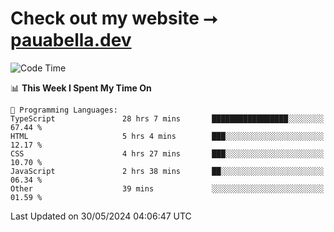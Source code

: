 # Check out my website ⭢ [pauabella.dev](https://pauabella.dev)

<!--START_SECTION:waka-->
![Code Time](http://img.shields.io/badge/Code%20Time-3%2C403%20hrs%2013%20mins-blue)

📊 **This Week I Spent My Time On** 

```text
💬 Programming Languages: 
TypeScript               28 hrs 7 mins       █████████████████░░░░░░░░   67.44 % 
HTML                     5 hrs 4 mins        ███░░░░░░░░░░░░░░░░░░░░░░   12.17 % 
CSS                      4 hrs 27 mins       ███░░░░░░░░░░░░░░░░░░░░░░   10.70 % 
JavaScript               2 hrs 38 mins       ██░░░░░░░░░░░░░░░░░░░░░░░   06.34 % 
Other                    39 mins             ░░░░░░░░░░░░░░░░░░░░░░░░░   01.59 % 
```


 Last Updated on 30/05/2024 04:06:47 UTC
<!--END_SECTION:waka-->
